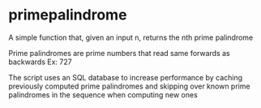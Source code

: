 # primepalindrome

A  simple function that, given an input n, returns the nth prime palindrome

Prime palindromes are prime numbers that read same forwards as backwards  Ex: 727

The script uses an SQL database to increase performance by caching previously computed prime palindromes
and skipping over known prime palindromes in the sequence when computing new ones

